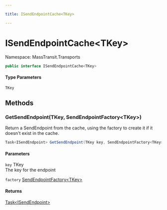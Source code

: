 ```yaml
---

title: ISendEndpointCache<TKey>

---
```


# ISendEndpointCache\<TKey\>

Namespace: MassTransit.Transports

```csharp
public interface ISendEndpointCache<TKey>
```

#### Type Parameters

`TKey`<br/>

## Methods

### **GetSendEndpoint(TKey, SendEndpointFactory\<TKey\>)**

Return a SendEndpoint from the cache, using the factory to create it if it doesn't exist in the cache.

```csharp
Task<ISendEndpoint> GetSendEndpoint(TKey key, SendEndpointFactory<TKey> factory)
```

#### Parameters

`key` TKey<br/>
The key for the endpoint

`factory` [SendEndpointFactory\<TKey\>](../masstransit-transports/sendendpointfactory-1)<br/>

#### Returns

[Task\<ISendEndpoint\>](https://learn.microsoft.com/en-us/dotnet/api/system.threading.tasks.task-1)<br/>
